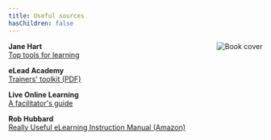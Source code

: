 ```yaml
---
title: Useful sources
hasChildren: false
---
```

<img style="float:right; margin: 0 0 0px 20px;" src="images/really-useful-elearning-instruction-manual.jpg" alt="Book cover" />

**Jane Hart**<br /><a href="https://www.toptools4learning.com/jane-hart/" target="_blank">Top tools for learning</a>

**eLead Academy**<br /><a href="https://www.eleaderacademy.eu/wp-content/uploads/2017/02/Trainers-Toolkit-2017.pdf" target="_blank">Trainers' toolkit (PDF)</a>

**Live Online Learning**<br /><a href="https://skillsjourney.com/live-online-learning-a-facilitators-guide/" target="_blank">A facilitator's guide</a>

**Rob Hubbard**<br /><a href="https://www.amazon.co.uk/Really-Useful-eLearning-Instruction-Manual/dp/1118375890" target="_blank">Really Useful eLearning Instruction Manual (Amazon)</a>
